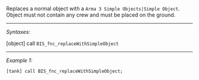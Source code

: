 Replaces a normal object with a `Arma 3 Simple Objects|Simple Object`.
Object must not contain any crew and must be placed on the ground.


---
*Syntaxes:*

[object] call `BIS_fnc_replaceWithSimpleObject`

---
*Example 1:*

```sqf
[tank] call BIS_fnc_replaceWithSimpleObject;
```